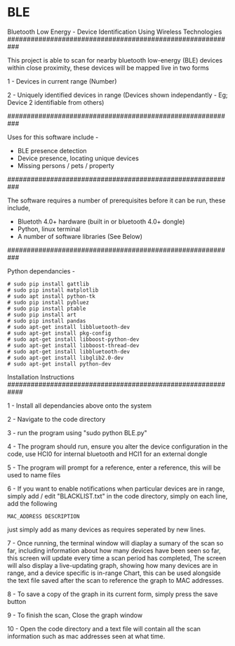 # BLE
Bluetooth Low Energy - Device Identification Using Wireless Technologies
###########################################################

This project is able to scan for nearby bluetooth low-energy (BLE) devices within close proximity, 
these devices will be mapped live in two forms

  1 - Devices in current range (Number)
  
  2 - Uniquely identified devices in range (Devices shown independantly - Eg; Device 2 identifiable from others)
  
###########################################################

Uses for this software include -

  - BLE presence detection
  - Device presence, locating unique devices
  - Missing persons / pets / property
  
  
###########################################################

The software requires a number of prerequisites before it can be run, these include,

  - Bluetoth 4.0+ hardware (built in or bluetooth 4.0+ dongle)
  - Python, linux terminal
  - A number of software libraries (See Below)

###########################################################

Python dependancies -
	
	# sudo pip install gattlib
	# sudo pip install matplotlib
	# sudo apt install python-tk
	# sudo pip install pybluez
	# sudo pip install ptable
	# sudo pip install art
	# sudo pip install pandas
	# sudo apt-get install libbluetooth-dev
	# sudo apt-get install pkg-config
	# sudo apt-get install libboost-python-dev
	# sudo apt-get install libboost-thread-dev
	# sudo apt-get install libbluetooth-dev
	# sudo apt-get install libglib2.0-dev
	# sudo apt-get install python-dev
	
	
Installation Instructions
############################################################

1 - Install all dependancies above onto the system

2 - Navigate to the code directory

3 - run the program using "sudo python BLE.py"

4 - The program should run, ensure you alter the device configuration in the code, use HCI0 for internal bluetooth and HCI1 for an external dongle

5 - The program will prompt for a reference, enter a reference, this will be used to name files

6 - If you want to enable notifications when particular devices are in range, simply add / edit "BLACKLIST.txt" in the code directory, simply on each line, add the following 

	MAC_ADDRESS DESCRIPTION
	
just simply add as many devices as requires seperated by new lines. 

7 - Once running, the terminal window will diaplay a sumary of the scan so far, including information about how many devices have been seen so far, this screen will update every time a scan period has completed, The screen will also display a live-updating graph, showing how many devices are in range, and a device specific is in-range Chart, this can be used alongside the text file saved after the scan to reference the graph to MAC addresses.

8 - To save a copy of the graph in its current form, simply press the save button 

9 - To finish the scan, Close the graph window

10 - Open the code directory and a text file will contain all the scan information such as mac addresses seen at what time.


